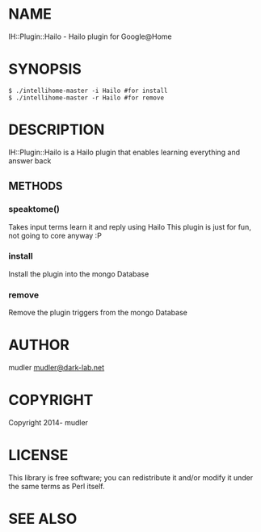 # NAME

IH::Plugin::Hailo - Hailo plugin for Google@Home

# SYNOPSIS

```
$ ./intellihome-master -i Hailo #for install
$ ./intellihome-master -r Hailo #for remove
```

# DESCRIPTION

IH::Plugin::Hailo is a Hailo plugin that enables learning everything and answer back


## METHODS

### speaktome()

Takes input terms learn it and reply using Hailo
This plugin is just for fun, not going to core anyway :P

### install
Install the plugin into the mongo Database

### remove
Remove the plugin triggers from the mongo Database

# AUTHOR

mudler <mudler@dark-lab.net>

# COPYRIGHT

Copyright 2014- mudler

# LICENSE

This library is free software; you can redistribute it and/or modify
it under the same terms as Perl itself.

# SEE ALSO
